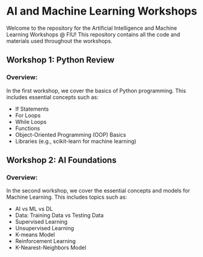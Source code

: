 # AI and Machine Learning Workshops
Welcome to the repository for the Artificial Intelligence and Machine Learning Workshops @ FIU! This repository contains all the code and materials used throughout the workshops.
## Workshop 1: Python Review
### Overview:
In the first workshop, we cover the basics of Python programming. This includes essential concepts such as:

- If Statements
- For Loops
- While Loops
- Functions
- Object-Oriented Programming (OOP) Basics
- Libraries (e.g., scikit-learn for machine learning)

## Workshop 2: AI Foundations
### Overview:
In the second workshop, we cover the essential concepts and models for Machine Learning. This includes topics such as:

- AI vs ML vs DL
- Data: Training Data vs Testing Data
- Supervised Learning
- Unsupervised Learning
- K-means Model
- Reinforcement Learning
- K-Nearest-Neighbors Model